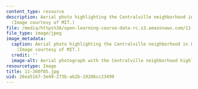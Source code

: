 ```yaml
---
content_type: resource
description: Aerial photo highlighting the Centralville neighborhood in Lowell, MA.
  (Image courtesy of MIT.)
file: /media/https%3A/open-learning-course-data-rc.s3.amazonaws.com/11-360-community-growth-and-land-use-planning-fall-2005/26ea51673e49273bab2b19286cc23499_11-360f05.jpg
file_type: image/jpeg
image_metadata:
  caption: Aerial photo highlighting the Centralville neighborhood in Lowell, MA.
    (Image courtesy of MIT.)
  credit: ''
  image-alt: Aerial photograph with the Centralville neighborhood highlighted in pink.
resourcetype: Image
title: 11-360f05.jpg
uid: 26ea5167-3e49-273b-ab2b-19286cc23499
---
```

